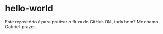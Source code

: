 # hello-world
Este repositório é para praticar o fluxo do GitHub
Olá, tudo bom? Me chamo Gabriel, prazer.
